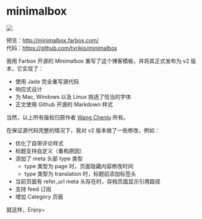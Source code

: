 # minimalbox

![](/template/assets/logo.png)

预览：http://minimalbox.farbox.com/  
代码：https://github.com/tyrikio/minimalbox

我用 Farbox 开源的 Minimalbox 重写了这个博客模板，并将其正式发布为 v2 版本，它实现了：
- 使用 Jade 完全重写源代码
- 响应式设计
- 为 Mac, Windows 以及 Linux 挑选了恰当的字体
- 正文使用 Github 开源的 Markdown 样式

当然，以上所有版权归原作者 [Wang Chenlu](http://copri.me/post/about) 所有。

在保证源代码完整的情况下，我对 v2 版本做了一些修改，例如：
- 优化了自带评论样式
- 标题支持自定义（重构原因）
- 添加了 meta 头部 type 类型
    - type 类型为 page 时，页面隐藏内容修改时间
    - type 类型为 translation 时，标题前添加标签头
- 当前页面有 refer_url meta 头存在时，存档页面显示引用路径
- 支持 feed 订阅
- 增加 Category 页面

就这样，Enjoy~

